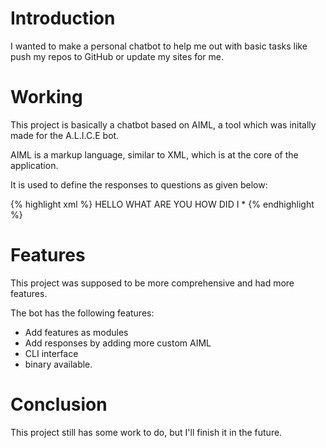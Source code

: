 # Introduction

I wanted to make a personal chatbot to help me out with basic tasks like push my repos to GitHub or update my sites for me.

# Working

This project is basically a chatbot based on AIML, a tool which was initally made for the A.L.I.C.E bot.

AIML is a markup language, similar to XML, which is at the core of the application.

It is used to define the responses to questions as given below:

{% highlight xml %}
<category>
    <pattern>HELLO</pattern>
    <template>
        Well, hello!
    </template>
</category>
<category>
    <pattern>WHAT ARE YOU</pattern>
    <template>
        I'm a bot, silly!
    </template>
</category>
<category>
    <pattern>HOW DID I *</pattern>
    <template>
    <random>
        <li>I'm not sure I wasn't paying a bit of attention</li>
        <li>Well you see</li>
        <li>I do not recall</li>
    </random>
    </template>
</category>
{% endhighlight %}


# Features

This project was supposed to be more comprehensive and had more features.

The bot has the following features:
- Add features as modules
- Add responses by adding more custom AIML
- CLI interface
- binary available.


# Conclusion

This project still has some work to do, but I'll finish it in the future.
